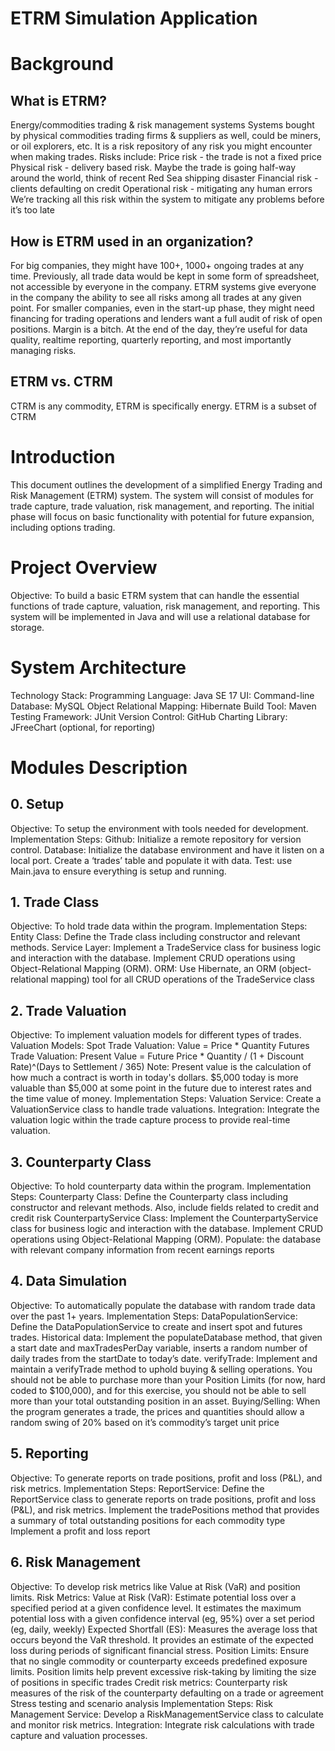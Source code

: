 # ETRM Simulation Application

# Background

## What is ETRM?
Energy/commodities trading & risk management systems
Systems bought by physical commodities trading firms & suppliers as well, could be miners, or oil explorers, etc.
It is a risk repository of any risk you might encounter when making trades. Risks include:
Price risk - the trade is not a fixed price
Physical risk - delivery based risk. Maybe the trade is going half-way around the world, think of recent Red Sea shipping disaster
Financial risk - clients defaulting on credit
Operational risk - mitigating any human errors
We’re tracking all this risk within the system to mitigate any problems before it’s too late

## How is ETRM used in an organization?
For big companies, they might have 100+, 1000+ ongoing trades at any time. Previously, all trade data would be kept in some form of spreadsheet, not accessible by everyone in the company. ETRM systems give everyone in the company the ability to see all risks among all trades at any given point.
For smaller companies, even in the start-up phase, they might need financing for trading operations and lenders want a full audit of risk of open positions. Margin is a bitch.
At the end of the day, they’re useful for data quality, realtime reporting, quarterly reporting, and most importantly managing risks.

## ETRM vs. CTRM
CTRM is any commodity, ETRM is specifically energy. ETRM is a subset of CTRM



# Introduction
This document outlines the development of a simplified Energy Trading and Risk Management (ETRM) system. The system will consist of modules for trade capture, trade valuation, risk management, and reporting. The initial phase will focus on basic functionality with potential for future expansion, including options trading.

# Project Overview
Objective: To build a basic ETRM system that can handle the essential functions of trade capture, valuation, risk management, and reporting. This system will be implemented in Java and will use a relational database for storage.

# System Architecture
Technology Stack:
Programming Language: Java SE 17
UI: Command-line
Database: MySQL
Object Relational Mapping: Hibernate
Build Tool: Maven
Testing Framework: JUnit
Version Control: GitHub
Charting Library: JFreeChart (optional, for reporting)

# Modules Description
## 0. Setup
Objective: To setup the environment with tools needed for development.
Implementation Steps:
Github: Initialize a remote repository for version control.
Database: Initialize the database environment and have it listen on a local port. Create a ‘trades’ table and populate it with data.
Test: use Main.java to ensure everything is setup and running.

## 1. Trade Class
Objective: To hold trade data within the program. 
Implementation Steps:
Entity Class: Define the Trade class including constructor and relevant methods.
Service Layer: Implement a TradeService class for business logic and interaction with the database. Implement CRUD operations using Object-Relational Mapping (ORM).
ORM: Use Hibernate, an ORM (object-relational mapping) tool for all CRUD operations of the TradeService class

## 2. Trade Valuation
Objective: To implement valuation models for different types of trades.
Valuation Models:
Spot Trade Valuation:
Value = Price * Quantity
Futures Trade Valuation:
Present Value = Future Price * Quantity / (1 + Discount Rate)^(Days to Settlement / 365)
Note: Present value is the calculation of how much a contract is worth in today's dollars. $5,000 today is more valuable than $5,000 at some point in the future due to interest rates and the time value of money.
Implementation Steps:
Valuation Service: Create a ValuationService class to handle trade valuations.
Integration: Integrate the valuation logic within the trade capture process to provide real-time valuation.

## 3. Counterparty Class
Objective: To hold counterparty data within the program. 
Implementation Steps:
Counterparty Class: Define the Counterparty class including constructor and relevant methods. Also, include fields related to credit and credit risk
CounterpartyService Class: Implement the CounterpartyService class for business logic and interaction with the database. Implement CRUD operations using Object-Relational Mapping (ORM).
Populate: the database with relevant company information from recent earnings reports

## 4. Data Simulation
Objective: To automatically populate the database with random trade data over the past 1+ years. 
Implementation Steps:
DataPopulationService: Define the DataPopulationService to create and insert spot and futures trades.
Historical data: Implement the populateDatabase method, that given a start date and maxTradesPerDay variable, inserts a random number of daily trades from the startDate to today’s date.
verifyTrade: Implement and maintain a verifyTrade method to uphold buying & selling operations. You should not be able to purchase more than your Position Limits (for now, hard coded to $100,000), and for this exercise, you should not be able to sell more than your total outstanding position in an asset.
Buying/Selling: When the program generates a trade, the prices and quantities should allow a random swing of 20% based on it’s commodity’s target unit price

## 5. Reporting
Objective: To generate reports on trade positions, profit and loss (P&L), and risk metrics.
Implementation Steps:
ReportService: Define the ReportService class to generate reports on trade positions, profit and loss (P&L), and risk metrics.
Implement the tradePositions method that provides a summary of total outstanding positions for each commodity type
Implement a profit and loss report 

## 6. Risk Management
Objective: To develop risk metrics like Value at Risk (VaR) and position limits.
Risk Metrics:
Value at Risk (VaR): Estimate potential loss over a specified period at a given confidence level. It estimates the maximum potential loss with a given confidence interval (eg, 95%) over a set period (eg, daily, weekly)
Expected Shortfall (ES): Measures the average loss that occurs beyond the VaR threshold. It provides an estimate of the expected loss during periods of significant financial stress.
Position Limits: Ensure that no single commodity or counterparty exceeds predefined exposure limits. Position limits help prevent excessive risk-taking by limiting the size of positions in specific trades
Credit risk metrics: Counterparty risk measures of the risk of the counterparty defaulting on a trade or agreement
Stress testing and scenario analysis
Implementation Steps:
Risk Management Service: Develop a RiskManagementService class to calculate and monitor risk metrics.
Integration: Integrate risk calculations with trade capture and valuation processes.
